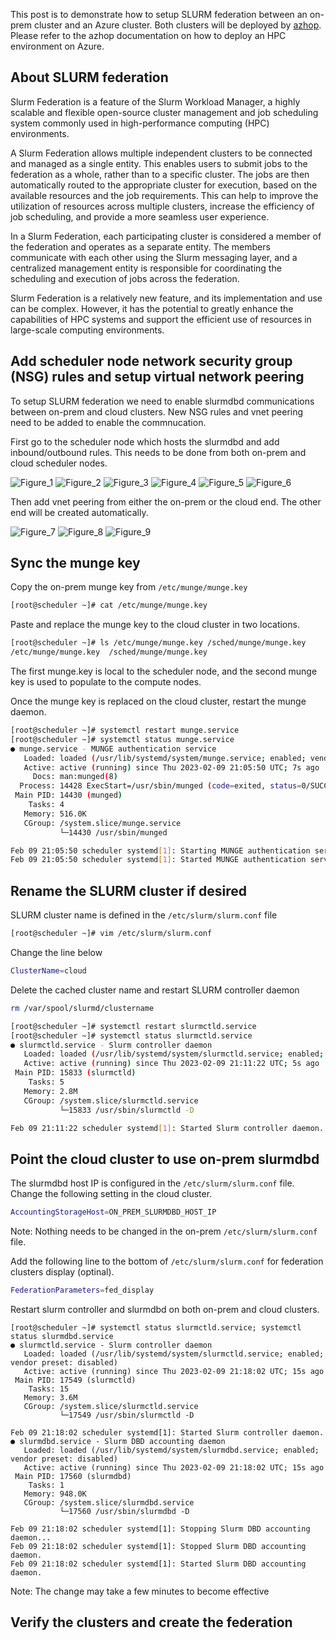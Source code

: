 This post is to demonstrate how to setup SLURM federation between an on-prem cluster and an Azure cluster. Both clusters will be deployed by [azhop](https://azure.github.io/az-hop/). Please refer to the azhop documentation on how to deploy an HPC environment on Azure. 

## About SLURM federation
Slurm Federation is a feature of the Slurm Workload Manager, a highly scalable and flexible open-source cluster management and job scheduling system commonly used in high-performance computing (HPC) environments.

A Slurm Federation allows multiple independent clusters to be connected and managed as a single entity. This enables users to submit jobs to the federation as a whole, rather than to a specific cluster. The jobs are then automatically routed to the appropriate cluster for execution, based on the available resources and the job requirements. This can help to improve the utilization of resources across multiple clusters, increase the efficiency of job scheduling, and provide a more seamless user experience.

In a Slurm Federation, each participating cluster is considered a member of the federation and operates as a separate entity. The members communicate with each other using the Slurm messaging layer, and a centralized management entity is responsible for coordinating the scheduling and execution of jobs across the federation.

Slurm Federation is a relatively new feature, and its implementation and use can be complex. However, it has the potential to greatly enhance the capabilities of HPC systems and support the efficient use of resources in large-scale computing environments.

## Add scheduler node network security group (NSG) rules and setup virtual network peering
To setup SLURM federation we need to enable slurmdbd communications between on-prem and cloud clusters. New NSG rules and vnet peering need to be added to enable the commnucation. 

First go to the scheduler node which hosts the slurmdbd and add inbound/outbound rules. This needs to be done from both on-prem and cloud scheduler nodes.

![Figure_1](./figures/1.png)
![Figure_2](./figures/2.png)
![Figure_3](./figures/3.png)
![Figure_4](./figures/4.png)
![Figure_5](./figures/5.png)
![Figure_6](./figures/6.png)

Then add vnet peering from either the on-prem or the cloud end. The other end will be created automatically. 

![Figure_7](./figures/6.png)
![Figure_8](./figures/6.png)
![Figure_9](./figures/6.png)

## Sync the munge key
Copy the on-prem munge key from `/etc/munge/munge.key`
```bash
[root@scheduler ~]# cat /etc/munge/munge.key
```
Paste and replace the munge key to the cloud cluster in two locations. 
```bash
[root@scheduler ~]# ls /etc/munge/munge.key /sched/munge/munge.key
/etc/munge/munge.key  /sched/munge/munge.key
```
The first munge.key is local to the scheduler node, and the second munge key is used to populate to the compute nodes. 

Once the munge key is replaced on the cloud cluster, restart the munge daemon. 
```bash
[root@scheduler ~]# systemctl restart munge.service 
[root@scheduler ~]# systemctl status munge.service
● munge.service - MUNGE authentication service
   Loaded: loaded (/usr/lib/systemd/system/munge.service; enabled; vendor preset: disabled)
   Active: active (running) since Thu 2023-02-09 21:05:50 UTC; 7s ago
     Docs: man:munged(8)
  Process: 14428 ExecStart=/usr/sbin/munged (code=exited, status=0/SUCCESS)
 Main PID: 14430 (munged)
    Tasks: 4
   Memory: 516.0K
   CGroup: /system.slice/munge.service
           └─14430 /usr/sbin/munged

Feb 09 21:05:50 scheduler systemd[1]: Starting MUNGE authentication service...
Feb 09 21:05:50 scheduler systemd[1]: Started MUNGE authentication service. 
```

## Rename the SLURM cluster if desired
SLURM cluster name is defined in the `/etc/slurm/slurm.conf` file
```bash
[root@scheduler ~]# vim /etc/slurm/slurm.conf
```
Change the line below
```bash
ClusterName=cloud
```
Delete the cached cluster name and restart SLURM controller daemon
```bash
rm /var/spool/slurmd/clustername
```
```bash
[root@scheduler ~]# systemctl restart slurmctld.service 
[root@scheduler ~]# systemctl status slurmctld.service
● slurmctld.service - Slurm controller daemon
   Loaded: loaded (/usr/lib/systemd/system/slurmctld.service; enabled; vendor preset: disabled)
   Active: active (running) since Thu 2023-02-09 21:11:22 UTC; 5s ago
 Main PID: 15833 (slurmctld)
    Tasks: 5
   Memory: 2.8M
   CGroup: /system.slice/slurmctld.service
           └─15833 /usr/sbin/slurmctld -D

Feb 09 21:11:22 scheduler systemd[1]: Started Slurm controller daemon.
```

## Point the cloud cluster to use on-prem slurmdbd
The slurmdbd host IP is configured in the `/etc/slurm/slurm.conf` file.
Change the following setting in the cloud cluster.
```bash
AccountingStorageHost=ON_PREM_SLURMDBD_HOST_IP
```
Note: Nothing needs to be changed in the on-prem `/etc/slurm/slurm.conf` file.

Add the following line to the bottom of `/etc/slurm/slurm.conf` for federation clusters display (optinal). 
```bash
FederationParameters=fed_display
```
Restart slurm controller and slurmdbd on both on-prem and cloud clusters. 
```
[root@scheduler ~]# systemctl status slurmctld.service; systemctl status slurmdbd.service
● slurmctld.service - Slurm controller daemon
   Loaded: loaded (/usr/lib/systemd/system/slurmctld.service; enabled; vendor preset: disabled)
   Active: active (running) since Thu 2023-02-09 21:18:02 UTC; 15s ago
 Main PID: 17549 (slurmctld)
    Tasks: 15
   Memory: 3.6M
   CGroup: /system.slice/slurmctld.service
           └─17549 /usr/sbin/slurmctld -D

Feb 09 21:18:02 scheduler systemd[1]: Started Slurm controller daemon.
● slurmdbd.service - Slurm DBD accounting daemon
   Loaded: loaded (/usr/lib/systemd/system/slurmdbd.service; enabled; vendor preset: disabled) 
   Active: active (running) since Thu 2023-02-09 21:18:02 UTC; 15s ago
 Main PID: 17560 (slurmdbd)
    Tasks: 1
   Memory: 948.0K
   CGroup: /system.slice/slurmdbd.service
           └─17560 /usr/sbin/slurmdbd -D

Feb 09 21:18:02 scheduler systemd[1]: Stopping Slurm DBD accounting daemon...
Feb 09 21:18:02 scheduler systemd[1]: Stopped Slurm DBD accounting daemon.
Feb 09 21:18:02 scheduler systemd[1]: Started Slurm DBD accounting daemon.
```
Note: The change may take a few minutes to become effective

## Verify the clusters and create the federation 
